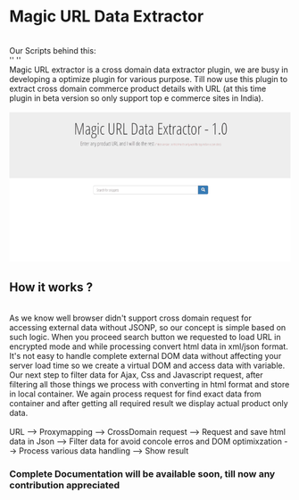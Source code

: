 # Magic URL Data Extractor
<br>
Our Scripts behind this:<br>
 '<script src="js/cross.domain.hack.js"></script>'
  '<script src="js/magic.product.fetchurl.js"></script>'
<br>
Magic URL extractor is a cross domain data extractor plugin, we are busy in developing a optimize plugin for various purpose.
Till now use this plugin to extract cross domain commerce product details with URL (at this time plugin in beta version so only support top e commerce sites in India).
<br><br>
<img src="img/url-extractor.gif">
<br>
<h2> How it works ? </h2>
<br>
As we know well browser didn't support cross domain request for accessing external data without JSONP, so our concept is simple based on such logic. When you proceed search button we requested to load URL in encrypted mode and while processing convert html data in xml/json format.
<br>
It's not easy to handle complete external DOM data without affecting your server load time so we create a virtual DOM and access data with variable.
<br>
Our next step to filter data for Ajax, Css and Javascript request, after filtering all those things we process with converting in html format and store in local container.
We again process request for find exact data from container and after getting all required result we display actual product only data.
<br><br>
URL --> Proxymapping --> CrossDomain request --> Request and save html data in Json --> Filter data for avoid concole erros and DOM optimixzation --> Process various data handling --> Show result
<br>
<h3> Complete Documentation will be available soon, till now any contribution appreciated </h3>
